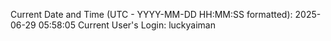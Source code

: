 Current Date and Time (UTC - YYYY-MM-DD HH:MM:SS formatted): 2025-06-29 05:58:05
Current User's Login: luckyaiman
